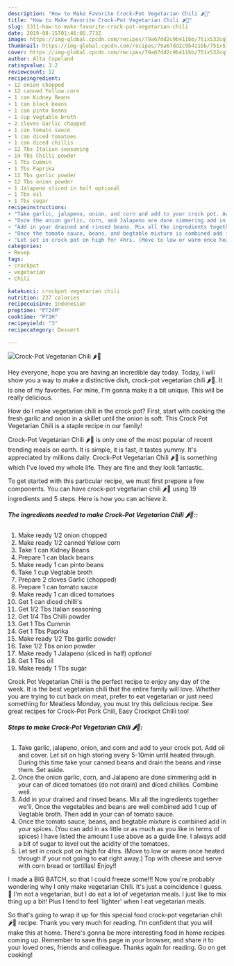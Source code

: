 ```yaml
---
description: "How to Make Favorite Crock-Pot Vegetarian Chili 🌶️🍲"
title: "How to Make Favorite Crock-Pot Vegetarian Chili 🌶️🍲"
slug: 3311-how-to-make-favorite-crock-pot-vegetarian-chili
date: 2019-08-15T01:46:05.773Z
image: https://img-global.cpcdn.com/recipes/79a67dd2c9b411bb/751x532cq70/crock-pot-vegetarian-chili-🌶️🍲-recipe-main-photo.jpg
thumbnail: https://img-global.cpcdn.com/recipes/79a67dd2c9b411bb/751x532cq70/crock-pot-vegetarian-chili-🌶️🍲-recipe-main-photo.jpg
cover: https://img-global.cpcdn.com/recipes/79a67dd2c9b411bb/751x532cq70/crock-pot-vegetarian-chili-🌶️🍲-recipe-main-photo.jpg
author: Alta Copeland
ratingvalue: 3.2
reviewcount: 12
recipeingredient:
- 12 onion chopped
- 12 canned Yellow corn
- 1 can Kidney Beans
- 1 can black beans
- 1 can pinto beans
- 1 cup Vegtable broth
- 2 cloves Garlic chopped
- 1 can tomato sauce
- 1 can diced tomatoes
- 1 can diced chillis
- 12 Tbs Italian seasoning
- 14 Tbs Chilli powder
- 1 Tbs Cummin
- 1 Tbs Paprika
- 12 Tbs garlic powder
- 12 Tbs onion powder
- 1 Jalapeno sliced in half optional
- 1 Tbs oil
- 1 Tbs sugar
recipeinstructions:
- "Take garlic, jalapeno, onion, and corn and add to your crock pot. Add oil and cover. Let sit on high storing every 5-10min until heated through. During this time take your canned beans and drain the beans and rinse them. Set aside."
- "Once the onion garlic, corn, and Jalapeno are done simmering add in your can of diced tomatoes (do not drain) and diced chillies. Combine well."
- "Add in your drained and rinsed beans. Mix all the ingredients together we&#39;ll. Once the vegetables and beans are well combined add 1 cup of Vegtable broth. Then add in your can of tomato sauce."
- "Once the tomato sauce, beans, and begtable mixture is combined add in your spices. (You can add in as little or as much as you like in terms of spices) I have listed the amount I use above as a guide line. I always add a bit of sugar to level out the acidity of the tomatoes."
- "Let set in crock pot on high for 4hrs. (Move to low or warm once heated through if your not going to eat right away.) Top with cheese and serve with corn bread or tortillas! Enjoy!!"
categories:
- Resep
tags:
- crockpot
- vegetarian
- chili

katakunci: crockpot vegetarian chili
nutrition: 227 calories
recipecuisine: Indonesian
preptime: "PT24M"
cooktime: "PT2H"
recipeyield: "3"
recipecategory: Dessert

---
```



![Crock-Pot Vegetarian Chili 🌶️🍲](https://img-global.cpcdn.com/recipes/79a67dd2c9b411bb/751x532cq70/crock-pot-vegetarian-chili-🌶️🍲-recipe-main-photo.jpg)

Hey everyone, hope you are having an incredible day today. Today, I will show you a way to make a distinctive dish, crock-pot vegetarian chili 🌶️🍲. It is one of my favorites. For mine, I'm gonna make it a bit unique. This will be really delicious.

How do I make vegetarian chili in the crock pot? First, start with cooking the fresh garlic and onion in a skillet until the onion is soft. This Crock Pot Vegetarian Chili is a staple recipe in our family!

Crock-Pot Vegetarian Chili 🌶️🍲 is only one of the most popular of recent trending meals on earth. It is simple, it is fast, it tastes yummy. It's appreciated by millions daily. Crock-Pot Vegetarian Chili 🌶️🍲 is something which I've loved my whole life. They are fine and they look fantastic.


To get started with this particular recipe, we must first prepare a few components. You can have crock-pot vegetarian chili 🌶️🍲 using 19 ingredients and 5 steps. Here is how you can achieve it.

##### The ingredients needed to make Crock-Pot Vegetarian Chili 🌶️🍲::

1. Make ready 1/2 onion chopped
1. Make ready 1/2 canned Yellow corn
1. Take 1 can Kidney Beans
1. Prepare 1 can black beans
1. Make ready 1 can pinto beans
1. Take 1 cup Vegtable broth
1. Prepare 2 cloves Garlic (chopped)
1. Prepare 1 can tomato sauce
1. Make ready 1 can diced tomatoes
1. Get 1 can diced chilli&#39;s
1. Get 1/2 Tbs Italian seasoning
1. Get 1/4 Tbs Chilli powder
1. Get 1 Tbs Cummin
1. Get 1 Tbs Paprika
1. Make ready 1/2 Tbs garlic powder
1. Take 1/2 Tbs onion powder
1. Make ready 1 Jalapeno (sliced in half) *optional*
1. Get 1 Tbs oil
1. Make ready 1 Tbs sugar


Crock Pot Vegetarian Chili is the perfect recipe to enjoy any day of the week. It is the best vegetarian chili that the entire family will love. Whether you are trying to cut back on meat, prefer to eat vegetarian or just need something for Meatless Monday, you must try this delicious recipe. See great recipes for Crock-Pot Pork Chili, Easy Crockpot Chilli too! 

##### Steps to make Crock-Pot Vegetarian Chili 🌶️🍲:

1. Take garlic, jalapeno, onion, and corn and add to your crock pot. Add oil and cover. Let sit on high storing every 5-10min until heated through. During this time take your canned beans and drain the beans and rinse them. Set aside.
1. Once the onion garlic, corn, and Jalapeno are done simmering add in your can of diced tomatoes (do not drain) and diced chillies. Combine well.
1. Add in your drained and rinsed beans. Mix all the ingredients together we&#39;ll. Once the vegetables and beans are well combined add 1 cup of Vegtable broth. Then add in your can of tomato sauce.
1. Once the tomato sauce, beans, and begtable mixture is combined add in your spices. (You can add in as little or as much as you like in terms of spices) I have listed the amount I use above as a guide line. I always add a bit of sugar to level out the acidity of the tomatoes.
1. Let set in crock pot on high for 4hrs. (Move to low or warm once heated through if your not going to eat right away.) Top with cheese and serve with corn bread or tortillas! Enjoy!!


I made a BIG BATCH, so that I could freeze some!!! Now you&#39;re probably wondering why I only make vegetarian Chili. It&#39;s just a coincidence I guess. 🙂 I&#39;m not a vegetarian, but I do eat a lot of vegetarian meals. I just like to mix thing up a bit! Plus I tend to feel &#39;lighter&#39; when I eat vegetarian meals. 

So that's going to wrap it up for this special food crock-pot vegetarian chili 🌶️🍲 recipe. Thank you very much for reading. I'm confident that you will make this at home. There's gonna be more interesting food in home recipes coming up. Remember to save this page in your browser, and share it to your loved ones, friends and colleague. Thanks again for reading. Go on get cooking!
